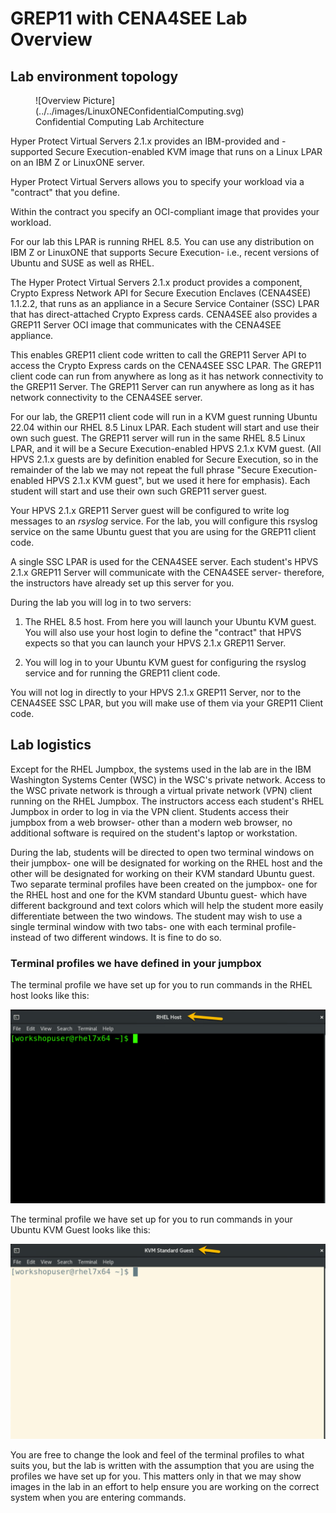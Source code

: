 # GREP11 with CENA4SEE Lab Overview

## Lab environment topology

<figure markdown>
  ![Overview Picture](../../images/LinuxONEConfidentialComputing.svg)
  <figcaption>Confidential Computing Lab Architecture</figcaption>
</figure>

Hyper Protect Virtual Servers 2.1.x provides an IBM-provided and -supported Secure Execution-enabled KVM image that runs on a Linux LPAR on an IBM Z or LinuxONE server. 

Hyper Protect Virtual Servers allows you to specify your workload via a "contract" that you define. 

Within the contract you specify an OCI-compliant image that provides your workload.

For our lab this LPAR is running RHEL 8.5.  You can use any distribution on IBM Z or LinuxONE that supports Secure Execution- i.e., recent versions of Ubuntu and SUSE as well as RHEL.

The Hyper Protect Virtual Servers 2.1.x product provides a component, Crypto Express Network API for Secure Execution Enclaves (CENA4SEE) 1.1.2.2, that runs as an appliance in a Secure Service Container (SSC) LPAR that has direct-attached Crypto Express cards.  CENA4SEE also provides a GREP11 Server OCI image that communicates with the CENA4SEE appliance. 

This enables GREP11 client code written to call the GREP11 Server API to  access the Crypto Express cards on the CENA4SEE SSC LPAR.
The GREP11 client code can run from anywhere as long as it has network connectivity to the GREP11 Server.  The GREP11 Server can run anywhere as long as it has network connectivity to the CENA4SEE server.

For our lab, the GREP11 client code will run in a KVM guest running Ubuntu 22.04 within our RHEL 8.5 Linux LPAR. Each student will start and use their own such guest.
The GREP11 server will run in the same RHEL 8.5 Linux LPAR, and it will be a Secure Execution-enabled HPVS 2.1.x KVM guest.  (All HPVS 2.1.x guests are by definition enabled for Secure Execution, so in the remainder of the lab we may not repeat the full phrase "Secure Execution-enabled HPVS 2.1.x KVM guest", but we used it here for emphasis). Each student will start and use their own such GREP11 server guest. 

Your HPVS 2.1.x GREP11 Server guest will be configured to write log messages to an _rsyslog_ service.  For the lab, you will configure this rsyslog service on the same Ubuntu guest that you are using for the GREP11 client code.

A single SSC LPAR is used for the CENA4SEE server. Each student's HPVS 2.1.x GREP11 Server will communicate with the CENA4SEE server- therefore, the instructors have already set up this server for you.

During the lab you will log in to two servers: 

1. The RHEL 8.5 host.  From here you will launch your Ubuntu KVM guest. You will also use your host login to define the "contract" that HPVS expects so that you can launch your HPVS 2.1.x GREP11 Server.

2. You will log in to your Ubuntu KVM guest for configuring the rsyslog service and for running the GREP11 client code.

You will not log in directly to your HPVS 2.1.x GREP11 Server, nor to the CENA4SEE SSC LPAR, but you will make use of them via your GREP11 Client code.

## Lab logistics

Except for the RHEL Jumpbox, the systems used in the lab are in the IBM Washington Systems Center (WSC) in the WSC's private network. Access to the WSC private network is through a virtual private network (VPN) client running on the RHEL Jumpbox.  The instructors access each student's RHEL Jumpbox in order to log in via the VPN client.  Students access their jumpbox from a web browser- other than a modern web browser, no additional software is required on the student's laptop or workstation.

During the lab, students will be directed to open two terminal windows on their jumpbox- one will be designated for working on the RHEL host and the other will be designated for working on their KVM standard Ubuntu guest. Two separate terminal profiles have been created on the jumpbox- one for the RHEL host and one for the KVM standard Ubuntu guest- which have different background and text colors which will help the student more easily differentiate between the two windows.  The student may wish to use a single terminal window with two tabs- one with each terminal profile- instead of two different windows.  It is fine to do so.

### Terminal profiles we have defined in your jumpbox

The terminal profile we have set up for you to run commands in the RHEL host looks like this:

<img src="../../images/RHELHost.png" />

The terminal profile we have set up for you to run commands in your Ubuntu KVM Guest looks like this:
 
<img src="../../images/KVMGuest.png"/>

You are free to change the look and feel of the terminal profiles to what suits you, but the lab is written with the assumption that you are using the profiles we have set up for you.  This matters only in that we may show images in the lab in an effort to help ensure you are working on the correct system when you are entering commands.
